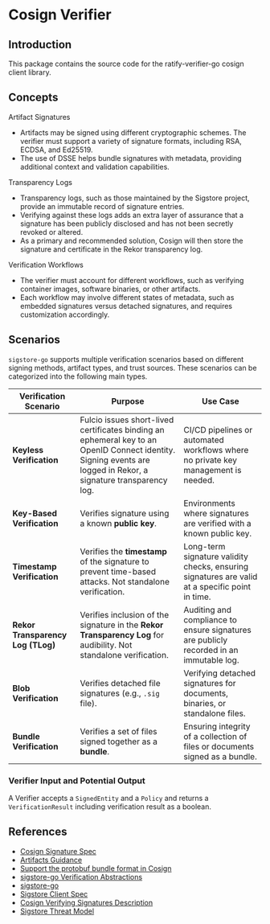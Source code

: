 # Cosign Verifier

## Introduction

This package contains the source code for the ratify-verifier-go cosign client library.

## Concepts

Artifact Signatures  

- Artifacts may be signed using different cryptographic schemes. The verifier must support a variety of signature formats, including RSA, ECDSA, and Ed25519.
- The use of DSSE helps bundle signatures with metadata, providing additional context and validation capabilities.

Transparency Logs  

- Transparency logs, such as those maintained by the Sigstore project, provide an immutable record of signature entries.
- Verifying against these logs adds an extra layer of assurance that a signature has been publicly disclosed and has not been secretly revoked or altered.
- As a primary and recommended solution, Cosign will then store the signature and certificate in the Rekor transparency log.

Verification Workflows  

- The verifier must account for different workflows, such as verifying container images, software binaries, or other artifacts.
- Each workflow may involve different states of metadata, such as embedded signatures versus detached signatures, and requires customization accordingly.

## Scenarios

`sigstore-go` supports multiple verification scenarios based on different signing methods, artifact types, and trust sources.
These scenarios can be categorized into the following main types.

| **Verification Scenario**         | **Purpose**                                                            | **Use Case**                                                                 |
|-----------------------------------|------------------------------------------------------------------------|-----------------------------------------------------------------------------|
| **Keyless Verification**          | Fulcio issues short-lived certificates binding an ephemeral key to an OpenID Connect identity. Signing events are logged in Rekor, a signature transparency log. | CI/CD pipelines or automated workflows where no private key management is needed. |
| **Key-Based Verification**        | Verifies signature using a known **public key**.                        | Environments where signatures are verified with a known public key. |
| **Timestamp Verification**        | Verifies the **timestamp** of the signature to prevent time-based attacks. Not standalone verification. | Long-term signature validity checks, ensuring signatures are valid at a specific point in time. |
| **Rekor Transparency Log (TLog)** | Verifies inclusion of the signature in the **Rekor Transparency Log** for audibility. Not standalone verification. | Auditing and compliance to ensure signatures are publicly recorded in an immutable log. |
| **Blob Verification**             | Verifies detached file signatures (e.g., `.sig` file).                 | Verifying detached signatures for documents, binaries, or standalone files. |
| **Bundle Verification**           | Verifies a set of files signed together as a **bundle**.               | Ensuring integrity of a collection of files or documents signed as a bundle. |

### Verifier Input and Potential Output

A Verifier accepts a `SignedEntity` and a `Policy` and returns a `VerificationResult` including verification result as a boolean.

## References

- [Cosign Signature Spec](https://github.com/sigstore/cosign/blob/main/specs/SIGNATURE_SPEC.md)
- [Artifacts Guidance](https://github.com/opencontainers/image-spec/blob/main/artifacts-guidance.md)
- [Support the protobuf bundle format in Cosign](https://github.com/sigstore/cosign/issues/3139)
- [sigstore-go Verification Abstractions](https://github.com/sigstore/sigstore-go-archived/issues/35)
- [sigstore-go](https://github.com/sigstore/sigstore-go/tree/main)
- [Sigstore Client Spec](https://github.com/sigstore/architecture-docs/blob/main/client-spec.md#4-verification)
- [Cosign Verifying Signatures Description](https://docs.sigstore.dev/cosign/verifying/verify)
- [Sigstore Threat Model](https://docs.sigstore.dev/threat-model/)
